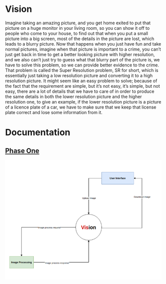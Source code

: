 # Vision
Imagine taking an amazing picture, and you get home exited to put that picture on a huge monitor in your living room, so you can show it off to people who come to your house, to find out that when you put a small picture into a big screen, most of the details in the picture are lost, which leads to a blurry picture. Now that happens when you just have fun and take normal pictures, imagine when that picture is important to a crime, you can’t just get back in time to get a better looking picture with higher resolution, and we also can’t just try to guess what that blurry part of the picture is, we have to solve this problem, so we can provide better evidence to the crime.
That problem is called the Super Resolution problem, SR for short, which is essentially just taking a low resolution picture and converting it to a high resolution picture. It might seem like an easy problem to solve; because of the fact that the requirement are simple, but it’s not easy, it’s simple, but not easy, there are a lot of details that we have to care of in order to produce the same details in both the lower resolution picture and the higher resolution one, to give an example, if the lower resolution picture is a picture of a licence plate of a car, we have to make sure that we keep that license plate correct and lose some information from it.

# Documentation
[Phase One](https://docs.google.com/document/d/1OjuSztAUr1YEyZFzIZ0u0HcZqPbf8UQ8npz4lpU8gts/edit?usp=sharing)
---
![System Context View](/Models/Screenshot%20from%202021-03-04%2021-40-51.png "System Context View")
